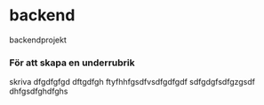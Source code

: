 # backend
backendprojekt
### För att skapa en underrubrik
skriva
dfgdfgfgd
dftgdfgh
ftyfhhfgsdfvsdfgdfgdf
sdfgdgfsdfgzgsdf
dhfgsdfghdfghs